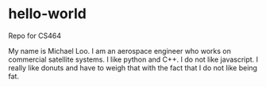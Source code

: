 # hello-world
Repo for CS464

My name is Michael Loo.  I am an aerospace engineer who works on commercial satellite systems.
I like python and C++.  I do not like javascript.
I really like donuts and have to weigh that with the fact that I do not like being fat.
